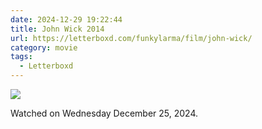 ```yaml
---
date: 2024-12-29 19:22:44
title: John Wick 2014
url: https://letterboxd.com/funkylarma/film/john-wick/
category: movie
tags:
  - Letterboxd
---
```


![](https://a.ltrbxd.com/resized/film-poster/1/7/2/0/7/6/172076-john-wick-0-600-0-900-crop.jpg?v=e3c8c69b11)

Watched on Wednesday December 25, 2024.
